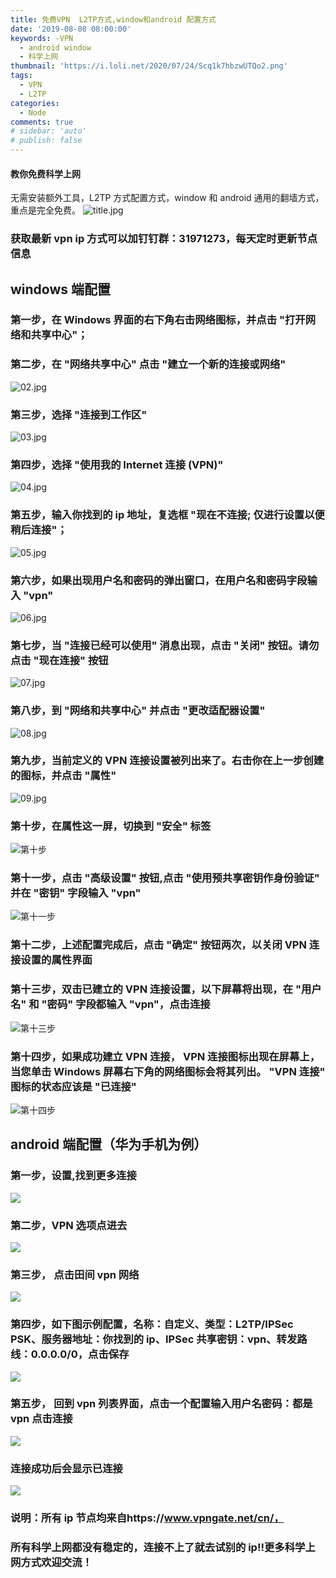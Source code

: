 ```yaml
---
title: 免费VPN  L2TP方式,window和android 配置方式
date: '2019-08-08 08:00:00'
keywords: -VPN
  - android window
  - 科学上网
thumbnail: 'https://i.loli.net/2020/07/24/Scq1k7hbzwUTQo2.png'
tags:
  - VPN
  - L2TP
categories:
  - Node
comments: true
# sidebar: 'auto'
# publish: false
---
```


#### 教你免费科学上网

无需安装额外工具，L2TP 方式配置方式，window 和 android 通用的翻墙方式，重点是完全免费。
![title.jpg](https://i.loli.net/2020/07/24/Scq1k7hbzwUTQo2.png)

### 获取最新 vpn ip 方式可以加钉钉群：31971273，每天定时更新节点信息

<!-- more -->

## windows 端配置

### 第一步，在 Windows 界面的右下角右击网络图标，并点击 "打开网络和共享中心"；

### 第二步，在 "网络共享中心" 点击 "建立一个新的连接或网络"

![02.jpg](https://i.loli.net/2020/07/24/6LnqXO3rRdVkolc.jpg)

### 第三步，选择 "连接到工作区"

![03.jpg](https://i.loli.net/2020/07/24/RMHUC8u379EzFcb.jpg)

### 第四步，选择 "使用我的 Internet 连接 (VPN)"

![04.jpg](https://i.loli.net/2020/07/24/JHIajRqOKbLhBiV.jpg)

### 第五步，输入你找到的 ip 地址，复选框 "现在不连接; 仅进行设置以便稍后连接"；

![05.jpg](https://i.loli.net/2020/07/24/ivrukAPn3S1jwDt.jpg)

### 第六步，如果出现用户名和密码的弹出窗口，在用户名和密码字段输入 "vpn"

![06.jpg](https://i.loli.net/2020/07/24/ImFOdcXxVs5pK9E.jpg)

### 第七步，当 "连接已经可以使用" 消息出现，点击 "关闭" 按钮。请勿点击 "现在连接" 按钮

![07.jpg](https://i.loli.net/2020/07/24/zWTcvOIHhfKuMD4.jpg)

### 第八步，到 "网络和共享中心" 并点击 "更改适配器设置"

![08.jpg](https://i.loli.net/2020/07/24/NTa3H9EubIidcLG.jpg)

### 第九步，当前定义的 VPN 连接设置被列出来了。右击你在上一步创建的图标，并点击 "属性"

![09.jpg](https://i.loli.net/2020/07/24/HxFrMLXQJP3hnON.jpg)

### 第十步，在属性这一屏，切换到 "安全" 标签

![第十步](https://cdn.jsdelivr.net/gh/lightzhu/public_cdn@0.6.6/image/vpn/10.jpg)

### 第十一步，点击 "高级设置" 按钮,点击 "使用预共享密钥作身份验证" 并在 "密钥" 字段输入 "vpn"

![第十一步](https://cdn.jsdelivr.net/gh/lightzhu/public_cdn@0.6.6/image/vpn/11.jpg)

### 第十二步，上述配置完成后，点击 "确定" 按钮两次，以关闭 VPN 连接设置的属性界面

### 第十三步，双击已建立的 VPN 连接设置，以下屏幕将出现，在 "用户名" 和 "密码" 字段都输入 "vpn"，点击连接

![第十三步](https://cdn.jsdelivr.net/gh/lightzhu/public_cdn@0.6.6/image/vpn/12.jpg)

### 第十四步，如果成功建立 VPN 连接， VPN 连接图标出现在屏幕上，当您单击 Windows 屏幕右下角的网络图标会将其列出。 "VPN 连接" 图标的状态应该是 "已连接"

![第十四步](https://cdn.jsdelivr.net/gh/lightzhu/public_cdn@0.6.6/image/vpn/14.jpg)

## android 端配置（华为手机为例）

### 第一步，设置,找到更多连接

![](https://cdn.jsdelivr.net/gh/lightzhu/public_cdn@0.6.6/image/vpn/android01.jpg)

### 第二步，VPN 选项点进去

![](https://cdn.jsdelivr.net/gh/lightzhu/public_cdn@0.6.6/image/vpn/android02.jpg)

### 第三步， 点击田间 vpn 网络

![](https://cdn.jsdelivr.net/gh/lightzhu/public_cdn@0.6.6/image/vpn/android03.jpg)

### 第四步，如下图示例配置，名称：自定义、类型：L2TP/IPSec PSK、服务器地址：你找到的 ip、IPSec 共享密钥：vpn、转发路线：0.0.0.0/0，点击保存

![](https://cdn.jsdelivr.net/gh/lightzhu/public_cdn@0.6.6/image/vpn/android05.jpg)

### 第五步， 回到 vpn 列表界面，点击一个配置输入用户名密码：都是 vpn 点击连接

![](https://cdn.jsdelivr.net/gh/lightzhu/public_cdn@0.6.6/image/vpn/android06.jpg)

### 连接成功后会显示已连接

![](https://cdn.jsdelivr.net/gh/lightzhu/public_cdn@0.6.6/image/vpn/android07.jpg)

### 说明：所有 ip 节点均来自https://www.vpngate.net/cn/，

### 所有科学上网都没有稳定的，连接不上了就去试别的 ip!!更多科学上网方式欢迎交流！
